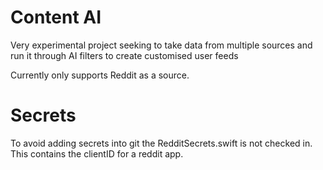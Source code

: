 # Content AI

Very experimental project seeking to take data from multiple sources and run it through AI filters to create customised user feeds

Currently only supports Reddit as a source.

# Secrets

To avoid adding secrets into git the RedditSecrets.swift is not checked in. This contains the clientID for a reddit app.
